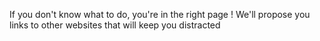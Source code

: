 If you don't know what to do, you're in the right page ! We'll propose you links to other websites that will keep you distracted
